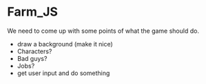 # Farm_JS

We need to come up with some points of what the game should do.

- draw a background (make it nice)
- Characters? 
- Bad guys? 
- Jobs?
- get user input and do something

